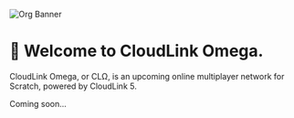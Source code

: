 ![Org Banner](https://github.com/cloudlink-omega/.github/assets/12957745/0345ebbb-aa3d-4b15-aaf7-030ef3e42294)

# 👋 Welcome to CloudLink Omega.

CloudLink Omega, or CLΩ, is an upcoming online multiplayer network for Scratch, powered by CloudLink 5.

Coming soon...
